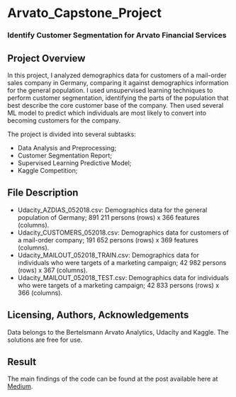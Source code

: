 # Arvato_Capstone_Project
### Identify Customer Segmentation for Arvato Financial Services
## Project Overview
In this project, I analyzed demographics data for customers of a mail-order sales company in Germany, comparing it against demographics information for the general population. I used unsupervised learning techniques to perform customer segmentation, identifying the parts of the population that best describe the core customer base of the company. Then used several ML model to predict which individuals are most likely to convert into becoming customers for the company.

The project is divided into several subtasks:
* Data Analysis and Preprocessing;
* Customer Segmentation Report;
* Supervised Learning Predictive Model;
* Kaggle Competition;

## File Description
* Udacity_AZDIAS_052018.csv: Demographics data for the general population of Germany; 891 211 persons (rows) x 366 features (columns).
* Udacity_CUSTOMERS_052018.csv: Demographics data for customers of a mail-order company; 191 652 persons (rows) x 369 features (columns).
* Udacity_MAILOUT_052018_TRAIN.csv: Demographics data for individuals who were targets of a marketing campaign; 42 982 persons (rows) x 367 (columns).
* Udacity_MAILOUT_052018_TEST.csv: Demographics data for individuals who were targets of a marketing campaign; 42 833 persons (rows) x 366 (columns).

## Licensing, Authors, Acknowledgements
Data belongs to the Bertelsmann Arvato Analytics, Udacity and Kaggle. The solutions are free for use.

## Result
The main findings of the code can be found at the post available here at [Medium](https://medium.com/@duante1231/identify-customer-segmentation-for-arvato-financial-services-2cca2c478704).
